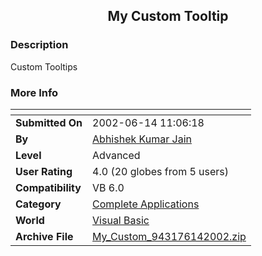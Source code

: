 ﻿<div align="center">

## My Custom Tooltip


</div>

### Description

Custom Tooltips
 
### More Info
 


<span>             |<span>
---                |---
**Submitted On**   |2002-06-14 11:06:18
**By**             |[Abhishek Kumar Jain](https://github.com/Planet-Source-Code/PSCIndex/blob/master/ByAuthor/abhishek-kumar-jain.md)
**Level**          |Advanced
**User Rating**    |4.0 (20 globes from 5 users)
**Compatibility**  |VB 6\.0
**Category**       |[Complete Applications](https://github.com/Planet-Source-Code/PSCIndex/blob/master/ByCategory/complete-applications__1-27.md)
**World**          |[Visual Basic](https://github.com/Planet-Source-Code/PSCIndex/blob/master/ByWorld/visual-basic.md)
**Archive File**   |[My\_Custom\_943176142002\.zip](https://github.com/Planet-Source-Code/abhishek-kumar-jain-my-custom-tooltip__1-35829/archive/master.zip)








